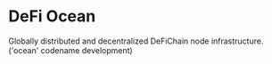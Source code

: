 # DeFi Ocean

Globally distributed and decentralized DeFiChain node infrastructure. ('ocean' codename development)
